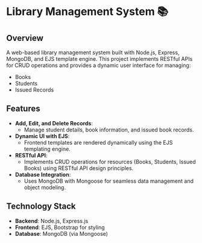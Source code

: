 # Library Management System 📚
## Overview
A web-based library management system built with Node.js, Express, MongoDB, and EJS template engine. This project implements RESTful APIs for CRUD operations and provides a dynamic user interface for managing:
* Books
* Students
* Issued Records

## Features
* **Add, Edit, and Delete Records**:
  - Manage student details, book information, and issued book records.
* **Dynamic UI with EJS**:
  - Frontend templates are rendered dynamically using the EJS templating engine.
* **RESTful API**:
  - Implements CRUD operations for resources (Books, Students, Issued Books) using RESTful API design principles.
* **Database Integration**:
  - Uses MongoDB with Mongoose for seamless data management and object modeling.
## Technology Stack
 * **Backend**: Node.js, Express.js
 * **Frontend**: EJS, Bootstrap for styling
 * **Database**: MongoDB (via Mongoose) 
